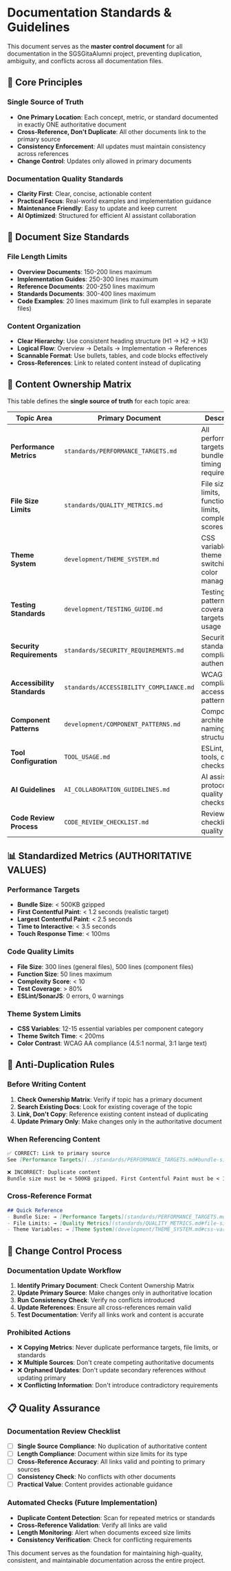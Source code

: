 # Documentation Standards & Guidelines

This document serves as the **master control document** for all documentation in the SGSGitaAlumni project, preventing duplication, ambiguity, and conflicts across all documentation files.

## 🎯 Core Principles

### Single Source of Truth
- **One Primary Location**: Each concept, metric, or standard documented in exactly ONE authoritative document
- **Cross-Reference, Don't Duplicate**: All other documents link to the primary source
- **Consistency Enforcement**: All updates must maintain consistency across references
- **Change Control**: Updates only allowed in primary documents

### Documentation Quality Standards
- **Clarity First**: Clear, concise, actionable content
- **Practical Focus**: Real-world examples and implementation guidance
- **Maintenance Friendly**: Easy to update and keep current
- **AI Optimized**: Structured for efficient AI assistant collaboration

## 📏 Document Size Standards

### File Length Limits
- **Overview Documents**: 150-200 lines maximum
- **Implementation Guides**: 250-300 lines maximum  
- **Reference Documents**: 200-250 lines maximum
- **Standards Documents**: 300-400 lines maximum
- **Code Examples**: 20 lines maximum (link to full examples in separate files)

### Content Organization
- **Clear Hierarchy**: Use consistent heading structure (H1 → H2 → H3)
- **Logical Flow**: Overview → Details → Implementation → References
- **Scannable Format**: Use bullets, tables, and code blocks effectively
- **Cross-References**: Link to related content instead of duplicating

## 🔗 Content Ownership Matrix

This table defines the **single source of truth** for each topic area:

| Topic Area | Primary Document | Description | Status |
|------------|------------------|-------------|---------|
| **Performance Metrics** | `standards/PERFORMANCE_TARGETS.md` | All performance targets, bundle sizes, timing requirements | 🔄 To Create |
| **File Size Limits** | `standards/QUALITY_METRICS.md` | File size limits, function size limits, complexity scores | 🔄 To Create |
| **Theme System** | `development/THEME_SYSTEM.md` | CSS variables, theme switching, color management | 🔄 To Create |
| **Testing Standards** | `development/TESTING_GUIDE.md` | Testing patterns, coverage targets, tool usage | 🔄 To Create |
| **Security Requirements** | `standards/SECURITY_REQUIREMENTS.md` | Security standards, compliance, authentication | 🔄 To Create |
| **Accessibility Standards** | `standards/ACCESSIBILITY_COMPLIANCE.md` | WCAG compliance, accessibility patterns | 🔄 To Create |
| **Component Patterns** | `development/COMPONENT_PATTERNS.md` | Component architecture, naming, structure | 🔄 To Create |
| **Tool Configuration** | `TOOL_USAGE.md` | ESLint, testing tools, quality checks | ✅ Exists |
| **AI Guidelines** | `AI_COLLABORATION_GUIDELINES.md` | AI assistant protocols, quality checks | ✅ Exists |
| **Code Review Process** | `CODE_REVIEW_CHECKLIST.md` | Review checklist, quality gates | ✅ Exists |

## 📊 Standardized Metrics (AUTHORITATIVE VALUES)

### Performance Targets
- **Bundle Size**: < 500KB gzipped
- **First Contentful Paint**: < 1.2 seconds (realistic target)
- **Largest Contentful Paint**: < 2.5 seconds
- **Time to Interactive**: < 3.5 seconds
- **Touch Response Time**: < 100ms

### Code Quality Limits
- **File Size**: 300 lines (general files), 500 lines (component files)
- **Function Size**: 50 lines maximum
- **Complexity Score**: < 10
- **Test Coverage**: > 80%
- **ESLint/SonarJS**: 0 errors, 0 warnings

### Theme System Limits
- **CSS Variables**: 12-15 essential variables per component category
- **Theme Switch Time**: < 200ms
- **Color Contrast**: WCAG AA compliance (4.5:1 normal, 3:1 large text)

## 🚫 Anti-Duplication Rules

### Before Writing Content
1. **Check Ownership Matrix**: Verify if topic has a primary document
2. **Search Existing Docs**: Look for existing coverage of the topic
3. **Link, Don't Copy**: Reference existing content instead of duplicating
4. **Update Primary Only**: Make changes only in the authoritative document

### When Referencing Content
```markdown
✅ CORRECT: Link to primary source
See [Performance Targets](../standards/PERFORMANCE_TARGETS.md#bundle-size) for bundle size limits.

❌ INCORRECT: Duplicate content
Bundle size must be < 500KB gzipped. First Contentful Paint must be < 1.2s...
```

### Cross-Reference Format
```markdown
## Quick Reference
- Bundle Size: → [Performance Targets](standards/PERFORMANCE_TARGETS.md#bundle-size)
- File Limits: → [Quality Metrics](standards/QUALITY_METRICS.md#file-sizes)
- Theme Variables: → [Theme System](development/THEME_SYSTEM.md#css-variables)
```

## 🔄 Change Control Process

### Documentation Update Workflow
1. **Identify Primary Document**: Check Content Ownership Matrix
2. **Update Primary Source**: Make changes only in authoritative location
3. **Run Consistency Check**: Verify no conflicts introduced
4. **Update References**: Ensure all cross-references remain valid
5. **Test Documentation**: Verify all links work and content is accurate

### Prohibited Actions
- ❌ **Copying Metrics**: Never duplicate performance targets, file limits, or standards
- ❌ **Multiple Sources**: Don't create competing authoritative documents
- ❌ **Orphaned Updates**: Don't update secondary references without updating primary
- ❌ **Conflicting Information**: Don't introduce contradictory requirements

## 📋 Quality Assurance

### Documentation Review Checklist
- [ ] **Single Source Compliance**: No duplication of authoritative content
- [ ] **Length Compliance**: Document within size limits for its type
- [ ] **Cross-Reference Accuracy**: All links valid and pointing to primary sources
- [ ] **Consistency Check**: No conflicts with other documents
- [ ] **Practical Value**: Content provides actionable guidance

### Automated Checks (Future Implementation)
- **Duplicate Content Detection**: Scan for repeated metrics or standards
- **Cross-Reference Validation**: Verify all links are valid
- **Length Monitoring**: Alert when documents exceed size limits
- **Consistency Verification**: Check for conflicting requirements

This document serves as the foundation for maintaining high-quality, consistent, and maintainable documentation across the entire project.
